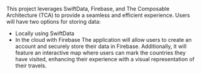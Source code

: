 This project leverages SwiftData, Firebase, and The Composable Architecture (TCA) to provide a seamless and efficient experience. Users will have two options for storing data:
- Locally using SwiftData
- In the cloud with Firebase
The application will allow users to create an account and securely store their data in Firebase. Additionally, it will feature an interactive map where users can mark the countries they have visited, enhancing their experience with a visual representation of their travels.
